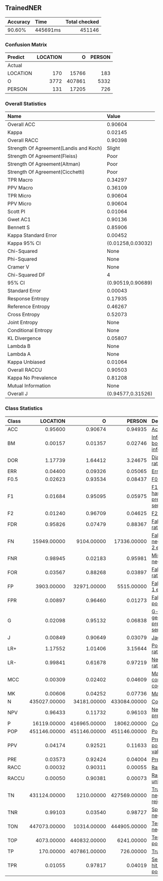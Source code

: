 ## TrainedNER
| Accuracy   | Time     |   Total checked |
|:-----------|:---------|----------------:|
| 90.60%     | 445691ms |          451146 |

### Confusion Matrix
| Predict   |   LOCATION |      O |   PERSON |
|:----------|-----------:|-------:|---------:|
| Actual    |            |        |          |
| LOCATION  |        170 |  15766 |      183 |
| O         |       3772 | 407861 |     5332 |
| PERSON    |        131 |  17205 |      726 |

### Overall Statistics
| Name                                   | Value             |
|:---------------------------------------|:------------------|
| Overall ACC                            | 0.90604           |
| Kappa                                  | 0.02145           |
| Overall RACC                           | 0.90398           |
| Strength Of Agreement(Landis and Koch) | Slight            |
| Strength Of Agreement(Fleiss)          | Poor              |
| Strength Of Agreement(Altman)          | Poor              |
| Strength Of Agreement(Cicchetti)       | Poor              |
| TPR Macro                              | 0.34297           |
| PPV Macro                              | 0.36109           |
| TPR Micro                              | 0.90604           |
| PPV Micro                              | 0.90604           |
| Scott PI                               | 0.01064           |
| Gwet AC1                               | 0.90136           |
| Bennett S                              | 0.85906           |
| Kappa Standard Error                   | 0.00452           |
| Kappa 95% CI                           | (0.01258,0.03032) |
| Chi-Squared                            | None              |
| Phi-Squared                            | None              |
| Cramer V                               | None              |
| Chi-Squared DF                         | 4                 |
| 95% CI                                 | (0.90519,0.90689) |
| Standard Error                         | 0.00043           |
| Response Entropy                       | 0.17935           |
| Reference Entropy                      | 0.46267           |
| Cross Entropy                          | 0.52073           |
| Joint Entropy                          | None              |
| Conditional Entropy                    | None              |
| KL Divergence                          | 0.05807           |
| Lambda B                               | None              |
| Lambda A                               | None              |
| Kappa Unbiased                         | 0.01064           |
| Overall RACCU                          | 0.90503           |
| Kappa No Prevalence                    | 0.81208           |
| Mutual Information                     | None              |
| Overall J                              | (0.94577,0.31526) |

### Class Statistics
| Class   |     LOCATION |            O |       PERSON | Description                                                                                                                                                     |
|:--------|-------------:|-------------:|-------------:|:----------------------------------------------------------------------------------------------------------------------------------------------------------------|
| ACC     |      0.95600 |      0.90674 |      0.94935 | [Accuracy](http://www.shaghighi.ir/pycm/doc/index.html#ACC-(accuracy))                                                                                          |
| BM      |      0.00157 |      0.01357 |      0.02746 | [Informedness or bookmaker informedness](http://www.shaghighi.ir/pycm/doc/index.html#BM-(Informedness-or-Bookmaker-Informedness))                               |
| DOR     |      1.17739 |      1.64412 |      3.24675 | [Diagnostic odds ratio](http://www.shaghighi.ir/pycm/doc/index.html#DOR-(Diagnostic-odds-ratio))                                                                |
| ERR     |      0.04400 |      0.09326 |      0.05065 | [Error rate](http://www.shaghighi.ir/pycm/doc/index.html#ERR(Error-rate))                                                                                       |
| F0.5    |      0.02623 |      0.93534 |      0.08437 | [F0.5 score](http://www.shaghighi.ir/pycm/doc/index.html#FBeta-Score)                                                                                           |
| F1      |      0.01684 |      0.95095 |      0.05975 | [F1 score - harmonic mean of precision and sensitivity](http://www.shaghighi.ir/pycm/doc/index.html#FBeta-Score)                                                |
| F2      |      0.01240 |      0.96709 |      0.04625 | [F2 score](http://www.shaghighi.ir/pycm/doc/index.html#FBeta-Score)                                                                                             |
| FDR     |      0.95826 |      0.07479 |      0.88367 | [False discovery rate](http://www.shaghighi.ir/pycm/doc/index.html#FDR-(false-discovery-rate))                                                                  |
| FN      |  15949.00000 |   9104.00000 |  17336.00000 | [False negative/miss/type 2 error](http://www.shaghighi.ir/pycm/doc/index.html#FN-(False-negative/miss/Type-II-error))                                          |
| FNR     |      0.98945 |      0.02183 |      0.95981 | [Miss rate or false negative rate](http://www.shaghighi.ir/pycm/doc/index.html#FNR-(miss-rate-or-false-negative-rate))                                          |
| FOR     |      0.03567 |      0.88268 |      0.03897 | [False omission rate](http://www.shaghighi.ir/pycm/doc/index.html#FOR-(false-omission-rate))                                                                    |
| FP      |   3903.00000 |  32971.00000 |   5515.00000 | [False positive/type 1 error/false alarm](http://www.shaghighi.ir/pycm/doc/index.html#FP-(False-positive/false-alarm/Type-I-error))                             |
| FPR     |      0.00897 |      0.96460 |      0.01273 | [Fall-out or false positive rate](http://www.shaghighi.ir/pycm/doc/index.html#FPR-(fall-out-or-false-positive-rate))                                            |
| G       |      0.02098 |      0.95132 |      0.06838 | [G-measure geometric mean of precision and sensitivity](http://www.shaghighi.ir/pycm/doc/index.html#G-(G-measure-geometric-mean-of-precision-and-sensitivity))  |
| J       |      0.00849 |      0.90649 |      0.03079 | [Jaccard index](http://www.shaghighi.ir/pycm/doc/#J-(Jaccard-index))                                                                                            |
| LR+     |      1.17552 |      1.01406 |      3.15644 | [Positive likelihood ratio](http://www.shaghighi.ir/pycm/doc/index.html#PLR-(Positive-likelihood-ratio))                                                        |
| LR-     |      0.99841 |      0.61678 |      0.97219 | [Negative likelihood ratio](http://www.shaghighi.ir/pycm/doc/index.html#NLR-(Negative-likelihood-ratio))                                                        |
| MCC     |      0.00309 |      0.02402 |      0.04609 | [Matthews correlation coefficient](http://www.shaghighi.ir/pycm/doc/index.html#MCC-(Matthews-correlation-coefficient))                                          |
| MK      |      0.00606 |      0.04252 |      0.07736 | [Markedness](http://www.shaghighi.ir/pycm/doc/index.html#MK-(Markedness))                                                                                       |
| N       | 435027.00000 |  34181.00000 | 433084.00000 | [Condition negative](http://www.shaghighi.ir/pycm/doc/index.html#N-(Condition-negative))                                                                        |
| NPV     |      0.96433 |      0.11732 |      0.96103 | [Negative predictive value](http://www.shaghighi.ir/pycm/doc/index.html#NPV-(negative-predictive-value))                                                        |
| P       |  16119.00000 | 416965.00000 |  18062.00000 | [Condition positive](http://www.shaghighi.ir/pycm/doc/index.html#P-(Condition-positive))                                                                        |
| POP     | 451146.00000 | 451146.00000 | 451146.00000 | [Population](http://www.shaghighi.ir/pycm/doc/index.html#POP-(Population))                                                                                      |
| PPV     |      0.04174 |      0.92521 |      0.11633 | [Precision or positive predictive value](http://www.shaghighi.ir/pycm/doc/index.html#PPV-(precision-or-positive-predictive-value))                              |
| PRE     |      0.03573 |      0.92424 |      0.04004 | [Prevalence](http://www.shaghighi.ir/pycm/doc/index.html#PRE-(Prevalence))                                                                                      |
| RACC    |      0.00032 |      0.90311 |      0.00055 | [Random accuracy](http://www.shaghighi.ir/pycm/doc/index.html#RACC(Random-accuracy))                                                                            |
| RACCU   |      0.00050 |      0.90381 |      0.00073 | [Random accuracy unbiased](http://www.shaghighi.ir/pycm/doc/index.html#RACCU(Random-accuracy-unbiased))                                                         |
| TN      | 431124.00000 |   1210.00000 | 427569.00000 | [True negative/correct rejection](http://www.shaghighi.ir/pycm/doc/index.html#TN-(True-negative/correct-rejection))                                             |
| TNR     |      0.99103 |      0.03540 |      0.98727 | [Specificity or true negative rate](http://www.shaghighi.ir/pycm/doc/index.html#TNR-(specificity-or-true-negative-rate))                                        |
| TON     | 447073.00000 |  10314.00000 | 444905.00000 | [Test outcome negative](http://www.shaghighi.ir/pycm/doc/index.html#TON-(Test-outcome-negative))                                                                |
| TOP     |   4073.00000 | 440832.00000 |   6241.00000 | [Test outcome positive](http://www.shaghighi.ir/pycm/doc/index.html#TOP-(Test-outcome-positive))                                                                |
| TP      |    170.00000 | 407861.00000 |    726.00000 | [True positive/hit](http://www.shaghighi.ir/pycm/doc/index.html#TP-(True-positive-/-hit))                                                                       |
| TPR     |      0.01055 |      0.97817 |      0.04019 | [Sensitivity, recall, hit rate, or true positive rate](http://www.shaghighi.ir/pycm/doc/index.html#TPR--(sensitivity,-recall,-hit-rate,-or-true-positive-rate)) |
